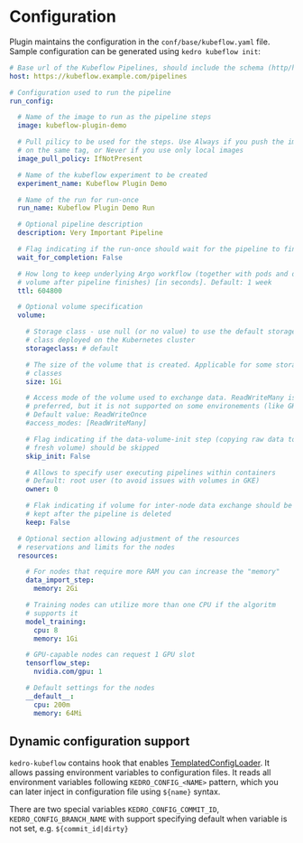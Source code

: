 # Configuration

Plugin maintains the configuration in the `conf/base/kubeflow.yaml` file. Sample configuration can be generated using `kedro kubeflow init`:

```yaml
# Base url of the Kubeflow Pipelines, should include the schema (http/https)
host: https://kubeflow.example.com/pipelines

# Configuration used to run the pipeline
run_config:

  # Name of the image to run as the pipeline steps
  image: kubeflow-plugin-demo

  # Pull pilicy to be used for the steps. Use Always if you push the images
  # on the same tag, or Never if you use only local images
  image_pull_policy: IfNotPresent

  # Name of the kubeflow experiment to be created
  experiment_name: Kubeflow Plugin Demo

  # Name of the run for run-once
  run_name: Kubeflow Plugin Demo Run

  # Optional pipeline description
  description: Very Important Pipeline

  # Flag indicating if the run-once should wait for the pipeline to finish
  wait_for_completion: False

  # How long to keep underlying Argo workflow (together with pods and data
  # volume after pipeline finishes) [in seconds]. Default: 1 week
  ttl: 604800

  # Optional volume specification
  volume:

    # Storage class - use null (or no value) to use the default storage
    # class deployed on the Kubernetes cluster
    storageclass: # default

    # The size of the volume that is created. Applicable for some storage
    # classes
    size: 1Gi

    # Access mode of the volume used to exchange data. ReadWriteMany is
    # preferred, but it is not supported on some environements (like GKE)
    # Default value: ReadWriteOnce
    #access_modes: [ReadWriteMany]

    # Flag indicating if the data-volume-init step (copying raw data to the
    # fresh volume) should be skipped
    skip_init: False

    # Allows to specify user executing pipelines within containers
    # Default: root user (to avoid issues with volumes in GKE)
    owner: 0

    # Flak indicating if volume for inter-node data exchange should be
    # kept after the pipeline is deleted
    keep: False

  # Optional section allowing adjustment of the resources
  # reservations and limits for the nodes
  resources:

    # For nodes that require more RAM you can increase the "memory"
    data_import_step:
      memory: 2Gi

    # Training nodes can utilize more than one CPU if the algoritm
    # supports it
    model_training:
      cpu: 8
      memory: 1Gi

    # GPU-capable nodes can request 1 GPU slot
    tensorflow_step:
      nvidia.com/gpu: 1

    # Default settings for the nodes
    __default__:
      cpu: 200m
      memory: 64Mi
```

## Dynamic configuration support

`kedro-kubeflow` contains hook that enables [TemplatedConfigLoader](https://kedro.readthedocs.io/en/stable/kedro.config.TemplatedConfigLoader.html).
It allows passing environment variables to configuration files. It reads all environment variables following `KEDRO_CONFIG_<NAME>` pattern, which you 
can later inject in configuration file using `${name}` syntax. 

There are two special variables `KEDRO_CONFIG_COMMIT_ID`, `KEDRO_CONFIG_BRANCH_NAME` with support specifying default when variable is not set, 
e.g. `${commit_id|dirty}`   
